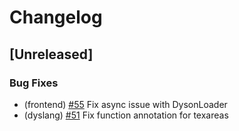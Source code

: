 <!--
Guiding Principles:

Changelogs are for humans, not machines.
There should be an entry for every single version.
The same types of changes should be grouped.
Versions and sections should be linkable.
The latest version comes first.
The release date of each version is displayed.
Mention whether you follow Semantic Versioning.

Usage:

Change log entries are to be added to the Unreleased section under the
appropriate stanza (see below). Each entry should ideally include a tag and
the Github issue reference in the following format:

* (<tag>) \#<issue-number> message

    The issue numbers will later be link-ified during the release process so you do
    not have to worry about including a link manually, but you can if you wish.

    Types of changes (Stanzas):

    "Features" for new features.
    "Improvements" for changes in existing functionality.
    "Deprecated" for soon-to-be removed features.
    "Bug Fixes" for any bug fixes.
    "Client Breaking" for breaking Protobuf, gRPC and REST routes used by end-users.
    "CLI Breaking" for breaking CLI commands.
    "API Breaking" for breaking exported APIs used by developers building on SDK.
    "State Machine Breaking" for any changes that result in a different AppState given same genesisState and txList.
    Ref: https://keepachangelog.com/en/1.0.0/
    -->

# Changelog

## [Unreleased]

### Bug Fixes

* (frontend) [#55](https://gitlab.com/dysonproject/dyson/-/issues/55) Fix async issue with DysonLoader
* (dyslang) [#51](https://gitlab.com/dysonproject/dyson/-/issues/51) Fix function annotation for texareas



